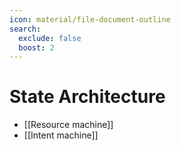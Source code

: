 ```yaml
---
icon: material/file-document-outline
search:
  exclude: false
  boost: 2
---
```


# State Architecture

- [[Resource machine]]
- [[Intent machine]]
